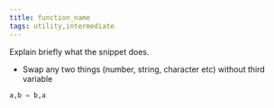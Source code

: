 ```yaml
---
title: function_name
tags: utility,intermediate
---
```


Explain briefly what the snippet does.

- Swap any two things (number, string, character etc) without third variable

```py
a,b = b,a
```
